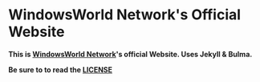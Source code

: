 # WindowsWorld Network's Official Website

**This is [WindowsWorld Network](https://windowsworld.me/discord)'s official Website. Uses Jekyll & Bulma.**

**Be sure to to read the [LICENSE](https://github.com/NetskyCommunity/NetskyWebsite/blob/master/LICENSE.md)**

